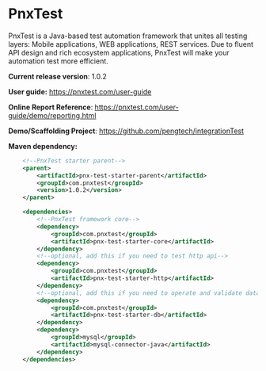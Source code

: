 # PnxTest

PnxTest is a Java-based test automation framework that unites all testing layers: Mobile applications, WEB applications, REST services.
Due to fluent API design and rich ecosystem applications, PnxTest will make your automation test more efficient.

**Current release version**: 1.0.2

**User guide:** https://pnxtest.com/user-guide

**Online Report Reference**: https://pnxtest.com/user-guide/demo/reporting.html

**Demo/Scaffolding Project**: https://github.com/pengtech/integrationTest

**Maven dependency:**

```xml
    <!--PnxTest starter parent-->
    <parent>
        <artifactId>pnx-test-starter-parent</artifactId>
        <groupId>com.pnxtest</groupId>
        <version>1.0.2</version>
    </parent>

    <dependencies>
        <!--PnxTest framework core-->
        <dependency>
            <groupId>com.pnxtest</groupId>
            <artifactId>pnx-test-starter-core</artifactId>
        </dependency>
        <!--optional, add this if you need to test http api-->
        <dependency>
            <groupId>com.pnxtest</groupId>
            <artifactId>pnx-test-starter-http</artifactId>
        </dependency>
        <!--optional, add this if you need to operate and validate database-->
        <dependency>
            <groupId>com.pnxtest</groupId>
            <artifactId>pnx-test-starter-db</artifactId>
        </dependency>
        <dependency>
            <groupId>mysql</groupId>
            <artifactId>mysql-connector-java</artifactId>
        </dependency>
    </dependencies>
```



